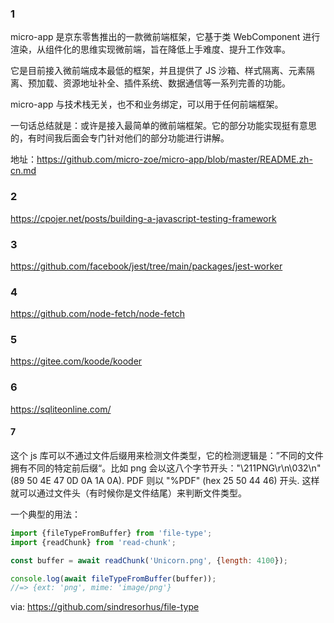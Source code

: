 ### 1

micro-app 是京东零售推出的一款微前端框架，它基于类 WebComponent 进行渲染，从组件化的思维实现微前端，旨在降低上手难度、提升工作效率。

它是目前接入微前端成本最低的框架，并且提供了 JS 沙箱、样式隔离、元素隔离、预加载、资源地址补全、插件系统、数据通信等一系列完善的功能。

micro-app 与技术栈无关，也不和业务绑定，可以用于任何前端框架。

一句话总结就是：或许是接入最简单的微前端框架。它的部分功能实现挺有意思的，有时间我后面会专门针对他们的部分功能进行讲解。

地址：https://github.com/micro-zoe/micro-app/blob/master/README.zh-cn.md

### 2

https://cpojer.net/posts/building-a-javascript-testing-framework

### 3

https://github.com/facebook/jest/tree/main/packages/jest-worker

### 4

https://github.com/node-fetch/node-fetch

### 5

https://gitee.com/koode/kooder

### 6

https://sqliteonline.com/

#### 7

这个 js 库可以不通过文件后缀用来检测文件类型，它的检测逻辑是：”不同的文件拥有不同的特定前后缀“。比如 png 会以这八个字节开头："\211PNG\r\n\032\n" (89 50 4E 47 0D 0A 1A 0A). PDF 则以 "%PDF" (hex 25 50 44 46) 开头. 这样就可以通过文件头（有时候你是文件结尾）来判断文件类型。

一个典型的用法：

```js
import {fileTypeFromBuffer} from 'file-type';
import {readChunk} from 'read-chunk';

const buffer = await readChunk('Unicorn.png', {length: 4100});

console.log(await fileTypeFromBuffer(buffer));
//=> {ext: 'png', mime: 'image/png'}
```

via: https://github.com/sindresorhus/file-type